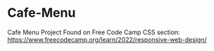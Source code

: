# Cafe-Menu

Cafe Menu Project Found on Free Code Camp CSS section:
https://www.freecodecamp.org/learn/2022/responsive-web-design/
